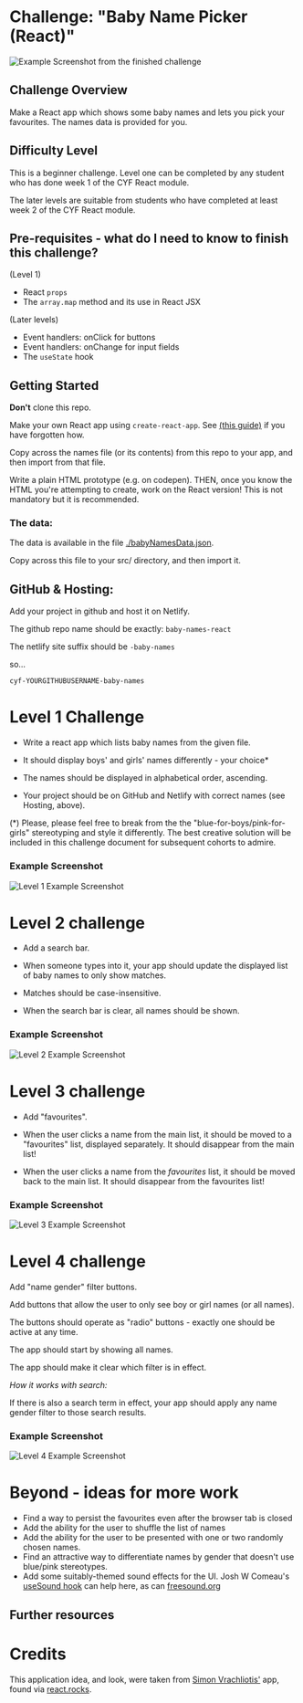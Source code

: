 # Challenge: "Baby Name Picker (React)"

![Example Screenshot from the finished challenge](./example-screenshots/finished.png)

## Challenge Overview

Make a React app which shows some baby names and lets you pick your favourites. The names data is provided for you.

## Difficulty Level

This is a beginner challenge.  Level one can be completed by any student who has done week 1 of the CYF React module.

The later levels are suitable from students who have completed at least week 2 of the CYF React module.

## Pre-requisites - what do I need to know to finish this challenge?

(Level 1)

- React `props`
- The `array.map` method and its use in React JSX

(Later levels)

- Event handlers: onClick for buttons
- Event handlers: onChange for input fields
- The `useState` hook

## Getting Started

**Don't** clone this repo.

Make your own React app using `create-react-app`.  See [(this guide)](https://docs.codeyourfuture.io/students/guides/creating-a-react-app) if you have forgotten how.

Copy across the names file (or its contents) from this repo to your app, and then import from that file.

Write a plain HTML prototype (e.g. on codepen).  THEN, once you know the HTML you're attempting to create, work on the React version!  This is not mandatory but it is recommended.

### The data:

The data is available in the file [./babyNamesData.json](./babyNamesData.json).

Copy across this file to your src/ directory, and then import it. 

## GitHub & Hosting:

Add your project in github and host it on Netlify.
 
The github repo name should be exactly:
`baby-names-react`

The netlify site suffix should be `-baby-names`

so...

`cyf-YOURGITHUBUSERNAME-baby-names`

# Level 1 Challenge

* Write a react app which lists baby names from the given file.

* It should display boys' and girls' names differently - your choice*

* The names should be displayed in alphabetical order, ascending.

* Your project should be on GitHub and Netlify with correct names (see Hosting, above).

(*) Please, please feel free to break from the the "blue-for-boys/pink-for-girls" stereotyping and style it differently.  The best creative solution will be included in this challenge document for subsequent cohorts to admire.

### Example Screenshot

![Level 1 Example Screenshot](./example-screenshots/level-1.png)

# Level 2 challenge

* Add a search bar.

* When someone types into it, your app should update the displayed list of baby names to only show matches.

* Matches should be case-insensitive.

* When the search bar is clear, all names should be shown.

### Example Screenshot

![Level 2 Example Screenshot](./example-screenshots/level-2.png)

# Level 3 challenge

* Add "favourites".

* When the user clicks a name from the main list, it should be moved to a "favourites" list, displayed separately.
It should disappear from the main list!

* When the user clicks a name from the _favourites_ list, it should be moved back to the main list.  It should disappear from the favourites list!

### Example Screenshot

![Level 3 Example Screenshot](./example-screenshots/level-3.png)

# Level 4 challenge

Add "name gender" filter buttons.

Add buttons that allow the user to only see boy or girl names (or all names).

The buttons should operate as "radio" buttons - exactly one should be active at any time.

The app should start by showing all names.

The app should make it clear which filter is in effect.

_How it works with search:_

If there is also a search term in effect, your app should apply any name gender filter to those search results.

### Example Screenshot

![Level 4 Example Screenshot](./example-screenshots/level-4.png)

# Beyond - ideas for more work

- Find a way to persist the favourites even after the browser tab is closed
- Add the ability for the user to shuffle the list of names
- Add the ability for the user to be presented with one or two randomly chosen names.
- Find an attractive way to differentiate names by gender that doesn't use blue/pink stereotypes.
- Add some suitably-themed sound effects for the UI.  Josh W Comeau's [useSound hook](https://www.joshwcomeau.com/react/announcing-use-sound-react-hook/) can help here, as can [freesound.org](https://freesound.org/)

## Further resources

# Credits

This application idea, and look, were taken from [Simon Vrachliotis'](https://simonswiss.com/) app, found via [react.rocks](https://react.rocks/example/Baby_name_inspiration).
